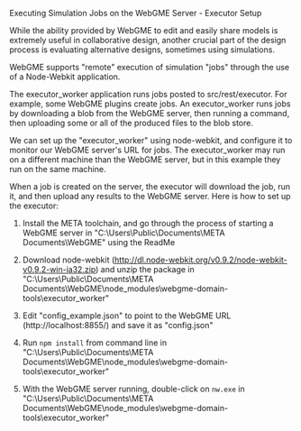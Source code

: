 Executing Simulation Jobs on the WebGME Server - Executor Setup

While the ability provided by WebGME to edit and easily share models is extremely useful in collaborative design, another crucial part of the design process is evaluating alternative designs, sometimes using simulations.

WebGME supports "remote" execution of simulation "jobs" through the use of a Node-Webkit application. 

The executor_worker application runs jobs posted to src/rest/executor. For example, some WebGME plugins create jobs. An executor_worker runs jobs by downloading a blob from the WebGME server, then running a command, then uploading some or all of the produced files to the blob store.

We can set up the "executor_worker" using node-webkit, and configure it to monitor our WebGME server's URL for jobs. The executor_worker may run on a different machine than the WebGME server, but in this example they run on the same machine.

When a job is created on the server, the executor will download the job, run it, and then upload any results to the WebGME server. Here is how to set up the executor:

1) Install the META toolchain, and go through the process of starting a WebGME server in "C:\Users\Public\Documents\META Documents\WebGME" using the ReadMe

2) Download node-webkit (http://dl.node-webkit.org/v0.9.2/node-webkit-v0.9.2-win-ia32.zip) and unzip the package in "C:\Users\Public\Documents\META Documents\WebGME\node_modules\webgme-domain-tools\executor_worker"

3) Edit "config_example.json" to point to the WebGME URL (http://localhost:8855/) and save it as "config.json"

4) Run `npm install` from command line in "C:\Users\Public\Documents\META Documents\WebGME\node_modules\webgme-domain-tools\executor_worker"

5) With the WebGME server running, double-click on `nw.exe` in "C:\Users\Public\Documents\META Documents\WebGME\node_modules\webgme-domain-tools\executor_worker"
